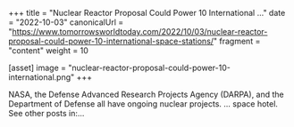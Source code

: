 +++
title = "Nuclear Reactor Proposal Could Power 10 International ..."
date = "2022-10-03"
canonicalUrl = "https://www.tomorrowsworldtoday.com/2022/10/03/nuclear-reactor-proposal-could-power-10-international-space-stations/"
fragment = "content"
weight = 10

[asset]
    image = "nuclear-reactor-proposal-could-power-10-international.png"
+++

NASA, the Defense Advanced Research Projects Agency (DARPA), and the 
Department of Defense all have ongoing nuclear projects. ... space hotel. 
See other posts in:...
